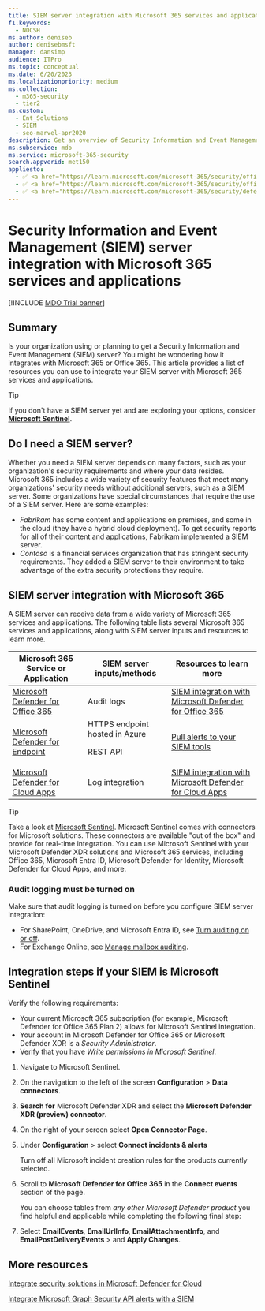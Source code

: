```yaml
---
title: SIEM server integration with Microsoft 365 services and applications
f1.keywords: 
  - NOCSH
ms.author: deniseb
author: denisebmsft
manager: dansimp
audience: ITPro
ms.topic: conceptual
ms.date: 6/20/2023
ms.localizationpriority: medium
ms.collection: 
  - m365-security
  - tier2
ms.custom: 
  - Ent_Solutions
  - SIEM
  - seo-marvel-apr2020
description: Get an overview of Security Information and Event Management (SIEM) server integration with your Microsoft 365 cloud services and applications.
ms.subservice: mdo
ms.service: microsoft-365-security
search.appverid: met150
appliesto:
  - ✅ <a href="https://learn.microsoft.com/microsoft-365/security/office-365-security/eop-about" target="_blank">Exchange Online Protection</a>
  - ✅ <a href="https://learn.microsoft.com/microsoft-365/security/office-365-security/mdo-about#defender-for-office-365-plan-1-vs-plan-2-cheat-sheet" target="_blank">Microsoft Defender for Office 365 Plan 1 and Plan 2</a>
  - ✅ <a href="https://learn.microsoft.com/microsoft-365/security/defender/microsoft-365-defender" target="_blank">Microsoft Defender XDR</a>
---
```


# Security Information and Event Management (SIEM) server integration with Microsoft 365 services and applications

[!INCLUDE [MDO Trial banner](../includes/mdo-trial-banner.md)]

## Summary

Is your organization using or planning to get a Security Information and Event Management (SIEM) server? You might be wondering how it integrates with Microsoft 365 or Office 365. This article provides a list of resources you can use to integrate your SIEM server with Microsoft 365 services and applications.

> [!TIP]
> If you don't have a SIEM server yet and are exploring your options, consider **[Microsoft Sentinel](/azure/sentinel/overview)**.

## Do I need a SIEM server?

Whether you need a SIEM server depends on many factors, such as your organization's security requirements and where your data resides. Microsoft 365 includes a wide variety of security features that meet many organizations' security needs without additional servers, such as a SIEM server. Some organizations have special circumstances that require the use of a SIEM server. Here are some examples:

- *Fabrikam* has some content and applications on premises, and some in the cloud (they have a hybrid cloud deployment). To get security reports for all of their content and applications, Fabrikam implemented a SIEM server.
- *Contoso* is a financial services organization that has stringent security requirements. They added a SIEM server to their environment to take advantage of the extra security protections they require.

## SIEM server integration with Microsoft 365

A SIEM server can receive data from a wide variety of Microsoft 365 services and applications. The following table lists several Microsoft 365 services and applications, along with SIEM server inputs and resources to learn more.

|Microsoft 365 Service or Application|SIEM server inputs/methods|Resources to learn more|
|---|---|---|
|[Microsoft Defender for Office 365](mdo-about.md)|Audit logs|[SIEM integration with Microsoft Defender for Office 365](siem-integration-with-office-365-ti.md)|
|[Microsoft Defender for Endpoint](/windows/security/threat-protection/)|HTTPS endpoint hosted in Azure <p> REST API|[Pull alerts to your SIEM tools](../defender-endpoint/configure-siem.md)|
|[Microsoft Defender for Cloud Apps](/cloud-app-security/what-is-cloud-app-security)|Log integration|[SIEM integration with Microsoft Defender for Cloud Apps](/cloud-app-security/siem)|

> [!TIP]
> Take a look at [Microsoft Sentinel](/azure/sentinel/overview). Microsoft Sentinel comes with connectors for Microsoft solutions. These connectors are available "out of the box" and provide for real-time integration. You can use Microsoft Sentinel with your Microsoft Defender XDR solutions and Microsoft 365 services, including Office 365, Microsoft Entra ID, Microsoft Defender for Identity, Microsoft Defender for Cloud Apps, and more.

### Audit logging must be turned on

Make sure that audit logging is turned on before you configure SIEM server integration:

- For SharePoint, OneDrive, and Microsoft Entra ID, see [Turn auditing on or off](/purview/audit-log-enable-disable).
- For Exchange Online, see [Manage mailbox auditing](/purview/audit-mailboxes).

## Integration steps if your SIEM is Microsoft Sentinel

Verify the following requirements:

- Your current Microsoft 365 subscription (for example, Microsoft Defender for Office 365 Plan 2) allows for Microsoft Sentinel integration.
- Your account in Microsoft Defender for Office 365 or Microsoft Defender XDR is a *Security Administrator*.
- Verify that you have *Write permissions in Microsoft Sentinel*.

1. Navigate to Microsoft Sentinel.
1. On the navigation to the left of the screen **Configuration** \> **Data connectors**.
1. **Search for** Microsoft Defender XDR and select the **Microsoft Defender XDR (preview) connector**.
1. On the right of your screen select **Open Connector Page**.
1. Under **Configuration** \> select **Connect incidents & alerts**

   Turn off all Microsoft incident creation rules for the products currently selected.

1. Scroll to **Microsoft Defender for Office 365** in the **Connect events** section of the page.

   You can choose tables from *any other Microsoft Defender product* you find helpful and applicable while completing the following final step:

1. Select **EmailEvents**, **EmailUrlInfo**, **EmailAttachmentInfo**, and **EmailPostDeliveryEvents** > and **Apply Changes**.

## More resources

[Integrate security solutions in Microsoft Defender for Cloud](/azure/defender-for-cloud/partner-integration)

[Integrate Microsoft Graph Security API alerts with a SIEM](/graph/security-integration)
